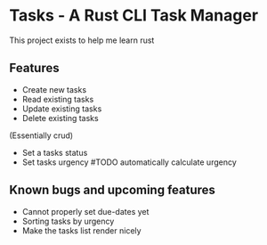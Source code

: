 # Tasks - A Rust CLI Task Manager
This project exists to help me learn rust
## Features

- Create new tasks
- Read existing tasks
- Update existing tasks
- Delete existing tasks

(Essentially crud)

- Set a tasks status
- Set tasks urgency #TODO automatically calculate urgency

## Known bugs and upcoming features
- Cannot properly set due-dates yet
- Sorting tasks by urgency
- Make the tasks list render nicely
